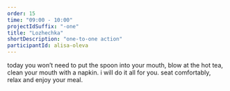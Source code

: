```yaml
---
order: 15
time: "09:00 - 10:00"
projectIdSuffix: "-one"
title: "Lozhechka"
shortDescription: "one-to-one action"
participantId: alisa-oleva
---
```


today you won’t need to put the spoon into your mouth, blow at the hot tea, clean your mouth with a napkin. i will do it all for you. seat comfortably, relax and enjoy your meal. 
